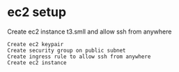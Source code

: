 # ec2 setup

Create ec2 instance t3.smll and allow ssh from anywhere
```
Create ec2 keypair
Create security group on public subnet
Create ingress rule to allow ssh from anywhere
Create ec2 instance
```
